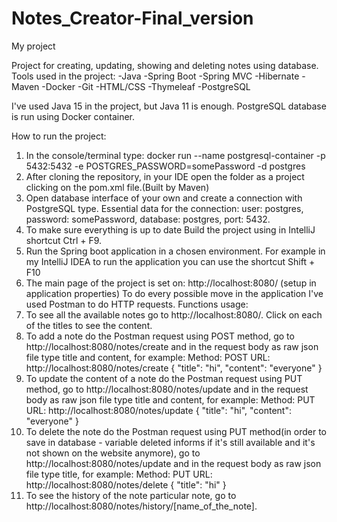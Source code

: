 # Notes_Creator-Final_version
My project

Project for creating, updating, showing and deleting notes using database.
Tools used in the project:
-Java
-Spring Boot
-Spring MVC
-Hibernate
-Maven
-Docker
-Git
-HTML/CSS
-Thymeleaf
-PostgreSQL

I've used Java 15 in the project, but Java 11 is enough.
PostgreSQL database is run using Docker container.

How to run the project:
1. In the console/terminal type: docker run --name postgresql-container -p 5432:5432 -e POSTGRES_PASSWORD=somePassword -d postgres
2. After cloning the repository, in your IDE open the folder as a project clicking on the pom.xml file.(Built by Maven)
3. Open database interface of your own and create a connection with PostgreSQL type. Essential data for the connection: user: postgres, password: somePassword, database: postgres, port: 5432.
4. To make sure everything is up to date Build the project using in IntelliJ shortcut Ctrl + F9.
5. Run the Spring boot application in a chosen environment. For example in my IntelliJ IDEA to run the application you can use the shortcut Shift + F10
6. The main page of the project is set on: http://localhost:8080/  (setup in application properties)  To do every possible move in the application I've used Postman to do HTTP requests.
Functions usage:
1. To see all the available notes go to http://localhost:8080/. Click on each of the titles to see the content.
2. To add a note do the Postman request using POST method, go to http://localhost:8080/notes/create and in the request body as raw json file type title and content,
for example: 
Method: POST 
URL: http://localhost:8080/notes/create
{
    "title": "hi",
    "content": "everyone"
}
3. To update the content of a note do the Postman request using PUT method, go to http://localhost:8080/notes/update and in the request body as raw json file type title and content,
for example: 
Method: PUT
URL: http://localhost:8080/notes/update
{
    "title": "hi",
    "content": "everyone"
} 
4. To delete the note do the Postman request using PUT method(in order to save in database - variable deleted informs if it's still available and it's not shown on the website anymore), go to http://localhost:8080/notes/update and in the request body as raw json file type title,
for example: 
Method: PUT
URL: http://localhost:8080/notes/delete
{
    "title": "hi"
} 
5. To see the history of the note particular note, go to http://localhost:8080/notes/history/[name_of_the_note].
